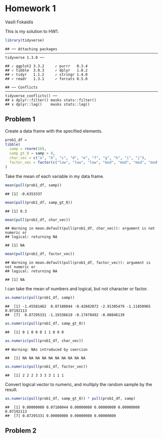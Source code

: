 Homework 1
================
Vasili Fokaidis

This is my solution to HW1.

``` r
library(tidyverse)
```

    ## ── Attaching packages ───────────────────────────────────────────────────────────────────────── tidyverse 1.3.0 ──

    ## ✓ ggplot2 3.3.2     ✓ purrr   0.3.4
    ## ✓ tibble  3.0.3     ✓ dplyr   1.0.2
    ## ✓ tidyr   1.1.2     ✓ stringr 1.4.0
    ## ✓ readr   1.3.1     ✓ forcats 0.5.0

    ## ── Conflicts ──────────────────────────────────────────────────────────────────────────── tidyverse_conflicts() ──
    ## x dplyr::filter() masks stats::filter()
    ## x dplyr::lag()    masks stats::lag()

## Problem 1

Create a data frame with the specified elements.

``` r
prob1_df =
tibble(
  samp = rnorm(10),
  samp_gt_0 = samp > 0,
  char_vec = c("a", "b", "c", "d", "e", "f", "g", "h", "i", "j"),
  factor_vec = factor(c("low", "low", "low", "mod", "mod", "mod", "mod", "high", "high", "high"))
)
```

Take the mean of each variable in my data frame.

``` r
mean(pull(prob1_df, samp))
```

    ## [1] -0.6353337

``` r
mean(pull(prob1_df, samp_gt_0))
```

    ## [1] 0.3

``` r
mean(pull(prob1_df, char_vec))
```

    ## Warning in mean.default(pull(prob1_df, char_vec)): argument is not numeric or
    ## logical: returning NA

    ## [1] NA

``` r
mean(pull(prob1_df, factor_vec))
```

    ## Warning in mean.default(pull(prob1_df, factor_vec)): argument is not numeric or
    ## logical: returning NA

    ## [1] NA

I can take the mean of numbers and logical, but not character or factor.

``` r
as.numeric(pull(prob1_df, samp))
```

    ##  [1] -1.45581462  0.07180044 -0.42602072 -2.91305479 -1.11850965  0.07192113
    ##  [7]  0.87295331 -1.19336618 -0.17478492 -0.08846139

``` r
as.numeric(pull(prob1_df, samp_gt_0))
```

    ##  [1] 0 1 0 0 0 1 1 0 0 0

``` r
as.numeric(pull(prob1_df, char_vec))
```

    ## Warning: NAs introduced by coercion

    ##  [1] NA NA NA NA NA NA NA NA NA NA

``` r
as.numeric(pull(prob1_df, factor_vec))
```

    ##  [1] 2 2 2 3 3 3 3 1 1 1

Convert logical vector to numeric, and multiply the random sample by the
result.

``` r
as.numeric(pull(prob1_df, samp_gt_0)) * pull(prob1_df, samp)
```

    ##  [1] 0.00000000 0.07180044 0.00000000 0.00000000 0.00000000 0.07192113
    ##  [7] 0.87295331 0.00000000 0.00000000 0.00000000

## Problem 2
